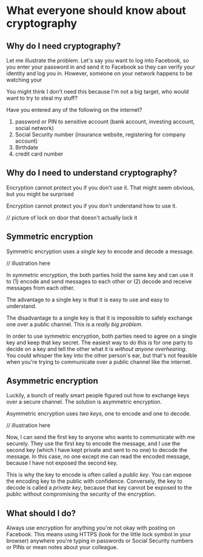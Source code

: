 # What everyone should know about cryptography

## Why do I need cryptography?

Let me illustrate the problem. Let's say you want to log into Facebook, so you enter your password in and send it to Facebook so they can verify your identity and log you in. However, someone on your network happens to be watching your

You might think I don't need this because I'm not a big target, who would want to try to steal my stuff?

Have you entered any of the following on the internet?

1. password or PIN to sensitive account (bank account, investing account, social network)
2. Social Security number (insurance website, registering for company account)
3. Birthdate
4. credit card number

## Why do I need to understand cryptography?

Encryption cannot protect you if you don't use it. That might seem obvious, but you might be surprised

Encryption cannot protect you if you don't understand how to use it.

// picture of lock on door that doesn't actually lock it

## Symmetric encryption

Symmetric encryption uses a *single key* to encode and decode a message.

// illustration here

In symmetric encryption, the both parties hold the same key and can use it to (1) encode and send messages to each other or (2) decode and receive messages from each other.

The advantage to a single key is that it is easy to use and easy to understand.

The disadvantage to a single key is that it is impossible to safely exchange one over a public channel. This is a *really big problem*.

In order to use symmetric encryption, both parties need to agree on a single key and keep that key secret. The easiest way to do this is for one party to decide on a key and tell the other what it is *without anyone overhearing*. You could whisper the key into the other person's ear, but that's not feasible when you're trying to communicate over a public channel like the internet.

## Asymmetric encryption

Luckily, a bunch of really smart people figured out how to exchange keys over a secure channel. The solution is asymmetric encryption.

Asymmetric encryption uses *two keys*, one to encode and one to decode.

// illustration here

Now, I can send the first key to anyone who wants to communicate with me securely. They use the first key to encode the message, and I use the second key (which I have kept private and sent to no one) to decode the message. In this case, no one except me can read the encoded message, because I have not exposed the second key.

This is why the key to encode is often called a *public key*. You can expose the encoding key to the public with confidence. Conversely, the key to decode is called a *private key*, because that key cannot be exposed to the public without compromising the security of the encryption.

## What should I do?

Always use encryption for anything you're not okay with posting on Facebook. This means using HTTPS (look for the little lock symbol in your browser) anywhere you're typing in passwords or Social Security numbers or PINs or mean notes about your colleague.
